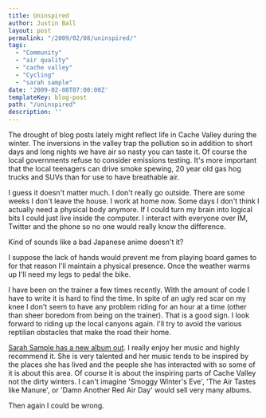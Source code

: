 ```yaml
---
title: Uninspired
author: Justin Ball
layout: post
permalink: "/2009/02/08/uninspired/"
tags:
  - "Community"
  - "air quality"
  - "cache valley"
  - "Cycling"
  - "sarah sample"
date: '2009-02-08T07:00:00Z'
templateKey: blog-post
path: "/uninspired"
description: ''
---
```


The drought of blog posts lately might reflect life in Cache Valley during the winter. The inversions in the valley trap the pollution so in addition to short days and long nights we have air so nasty you can taste it. Of course the local governments refuse to consider emissions testing. It's more important that the local teenagers can drive smoke spewing, 20 year old gas hog trucks and SUVs than for use to have breathable air.

I guess it doesn't matter much. I don't really go outside. There are some weeks I don't leave the house. I work at home now. Some days I don't think I actually need a physical body anymore. If I could turn my brain into logical bits I could just live inside the computer. I interact with everyone over IM, Twitter and the phone so no one would really know the difference.

Kind of sounds like a bad Japanese anime doesn't it?

I suppose the lack of hands would prevent me from playing board games to for that reason I'll maintain a physical presence. Once the weather warms up I'll need my legs to pedal the bike.

I have been on the trainer a few times recently. With the amount of code I have to write it is hard to find the time. In spite of an ugly red scar on my knee I don't seem to have any problem riding for an hour at a time (other than sheer boredom from being on the trainer). That is a good sign. I look forward to riding up the local canyons again. I'll try to avoid the various reptilian obstacles that make the road their home.

[Sarah Sample has a new album out][1]. I really enjoy her music and highly recommend it. She is very talented and her music tends to be inspired by the places she has lived and the people she has interacted with so some of it is about this area. Of course it is about the inspiring parts of Cache Valley not the dirty winters. I can't imagine 'Smoggy Winter's Eve', 'The Air Tastes like Manure', or 'Damn Another Red Air Day' would sell very many albums.

 [1]: http://www.sarahsample.com/songs.html

Then again I could be wrong.
